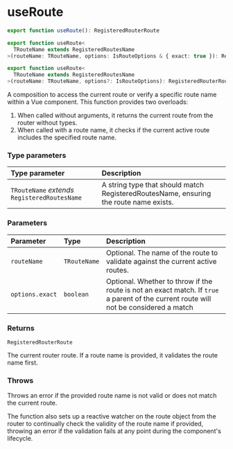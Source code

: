 # useRoute

```ts
export function useRoute(): RegisteredRouterRoute

export function useRoute<
  TRouteName extends RegisteredRoutesName
>(routeName: TRouteName, options: IsRouteOptions & { exact: true }): RegisteredRouterRoute & { name: TRouteName }

export function useRoute<
  TRouteName extends RegisteredRoutesName
>(routeName: TRouteName, options?: IsRouteOptions): RegisteredRouterRoute & { name: `${TRouteName}${string}` }
```

A composition to access the current route or verify a specific route name within a Vue component.
This function provides two overloads:

1. When called without arguments, it returns the current route from the router without types.
2. When called with a route name, it checks if the current active route includes the specified route name.

### Type parameters

| Type parameter | Description |
| :------ | :------ |
| `TRouteName` *extends* `RegisteredRoutesName` | A string type that should match RegisteredRoutesName, ensuring the route name exists. |

### Parameters

| Parameter | Type | Description |
| :------ | :------ | :------ |
| `routeName` | `TRouteName` | Optional. The name of the route to validate against the current active routes. |
| `options.exact` | `boolean` | Optional. Whether to throw if the route is not an exact match. If `true` a parent of the current route will not be considered a match |

### Returns

`RegisteredRouterRoute`

The current router route. If a route name is provided, it validates the route name first.

### Throws

Throws an error if the provided route name is not valid or does not match the current route.

The function also sets up a reactive watcher on the route object from the router to continually check the validity of the route name
if provided, throwing an error if the validation fails at any point during the component's lifecycle.
